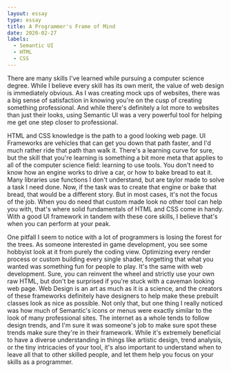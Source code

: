 ```yaml
---
layout: essay
type: essay
title: A Programmer's Frame of Mind
date: 2020-02-27
labels:
  - Semantic UI
  - HTML
  - CSS
---
```


   There are many skills I've learned while pursuing a computer science degree. While I believe every skill has its own merit, the value of web design is immediately obvious. As I was creating mock ups of websites, there was a big sense of satisfaction in knowing you're on the cusp of creating something professional. And while there's definitely a lot more to websites than just their looks, using Semantic UI was a very powerful tool for helping me get one step closer to professional.
 
   HTML and CSS knowledge is the path to a good looking web page. UI Frameworks are vehicles that can get you down that path faster, and I'd much rather ride that path than walk it. There's a learning curve for sure, but the skill that you're learning is something a bit more meta that applies to all of the computer science field: learning to use tools. You don't need to know how an engine works to drive a car, or how to bake bread to eat it. Many libraries use functions I don't understand, but are taylor made to solve a task I need done. Now, if the task was to create that engine or bake that bread, that would be a different story. But in most cases, it's not the focus of the job. When you do need that custom made look no other tool can help you with, that's where solid fundamentals of HTML and CSS come in handy. With a good UI framework in tandem with these core skills, I believe that's when you can perform at your peak.
 
  One pitfall I seem to notice with a lot of programmers is losing the forest for the trees. As someone interested in game development, you see some hobbyist look at it from purely the coding view. Optimizing every render process or custom building every single shader, forgetting that what you wanted was something fun for people to play. It's the same with web development. Sure, you can reinvent the wheel and strictly use your own raw HTML, but don't be surprised if you're stuck with a caveman looking web page. Web Design is an art as much as it is a science, and the creators of these frameworks definitely have designers to help make these prebuilt classes look as nice as possible. Not only that, but one thing I really noticed was how much of Semantic's icons or menus were exactly similar to the look of many professional sites. The internet as a whole tends to follow design trends, and I'm sure it was someone's job to make sure spot these trends make sure they're in their framework. While it's extremely beneficial to have a diverse understanding in things like artistic design, trend analysis, or the tiny intricacies of your tool, it's also important to understand when to leave all that to other skilled people, and let them help you focus on your skills as a programmer.
